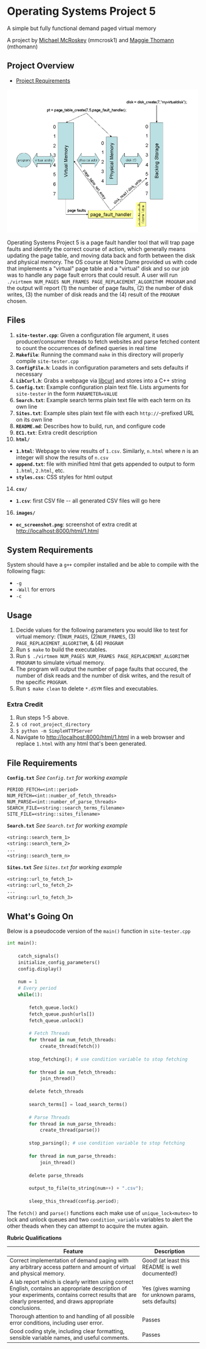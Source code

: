 # Operating Systems Project 5
A simple but fully functional demand paged virtual memory

A project by [Michael McRoskey](http://michaelmcroskey.com/) (mmcrosk1) and [Maggie Thomann](http://maggiethomann.com/) (mthomann)

Project Overview
--------

- [Project Requirements](http://www3.nd.edu/~dthain/courses/cse30341/spring2017/project5/project5.html)

<img src="images/vm1.gif" width="500">

Operating Systems Project 5 is a page fault handler tool that will trap page faults and identify the correct course of action, which generally means updating the page table, and moving data back and forth between the disk and physical memory.  The OS course at Notre Dame provided us with code that implements a "virtual" page table and a "virtual" disk and so our job was to handle any page fault errors that could result.  A user will run `./virtmem NUM_PAGES NUM_FRAMES PAGE_REPLACEMENT_ALGORITHM PROGRAM` and the output will report (1) the number of page faults, (2) the number of disk writes, (3) the number of disk reads and the (4) result of the `PROGRAM` chosen.

## Files
1. **`site-tester.cpp`**: Given a configuration file argument, it uses producer/consumer threads to fetch websites and parse fetched content to count the occurrences of defined queries in real time
2. **`Makefile`**: Running the command `make` in this directory will properly compile `site-tester.cpp`
3. **`ConfigFile.h`**: Loads in configuration parameters and sets defaults if necessary
4. **`LibCurl.h`**: Grabs a webpage via [libcurl](https://curl.haxx.se/libcurl/) and stores into a C++ string
5. **`Config.txt`**: Example configuration plain text file. Lists arguments for `site-tester` in the form `PARAMETER=VALUE`
6. **`Search.txt`**: Example search terms plain text file with each term on its own line
7. **`Sites.txt`**: Example sites plain text file with each `http://`-prefixed URL on its own line
8. **`README.md`**: Describes how to build, run, and configure code
9. **`EC1.txt`**: Extra credit description
10. **`html/`**
  + **`1.html`**: Webpage to view results of `1.csv`. Similarly, `n.html` where *n* is an integer will show the results of `n.csv`
  + **`append.txt`**: file with minified html that gets appended to output to form `1.html`, `2.html`, etc.
  + **`styles.css`**: CSS styles for html output
14. **`csv/`**
  + **`1.csv`**: first CSV file -- all generated CSV files will go here
16. **`images/`**
  + **`ec_screenshot.png`**: screenshot of extra credit at [http://localhost:8000/html/1.html]()

## System Requirements
System should have a `g++` compiler installed and be able to compile with the following flags:
- `-g`
- `-Wall` for errors
- `-c` 

## Usage
1. Decide values for the following parameters you would like to test for virtual memory: (1)`NUM_PAGES`, (2)`NUM_FRAMES`, (3) `PAGE_REPLACEMENT_ALGORITHM`, & (4) `PROGRAM`
2. Run `$ make` to build the executables.
3. Run `$ ./virtmem NUM_PAGES NUM_FRAMES PAGE_REPLACEMENT_ALGORITHM PROGRAM` to simulate virtual memory.
4. The program will output the number of page faults that occured, the number of disk reads and the number of disk writes, and the result of the specific `PROGRAM`.
5. Run `$ make clean` to delete `*.dSYM` files and executables.

### Extra Credit
1. Run steps 1-5 above.
2. `$ cd root_project_directory`
3. `$ python -m SimpleHTTPServer`
4. Navigate to [http://localhost:8000/html/1.html]() in a web browser and replace `1.html` with any html that's been generated.

## File Requirements

**`Config.txt`**
*See `Config.txt` for working example*
```
PERIOD_FETCH=<int::period>
NUM_FETCH=<int::number_of_fetch_threads>
NUM_PARSE=<int::number_of_parse_threads>
SEARCH_FILE=<string::search_terms_filename>
SITE_FILE=<string::sites_filename>
```

**`Search.txt`**
*See `Search.txt` for working example*
```
<string::search_term_1>
<string::search_term_2>
...
<string::search_term_n>
```

**`Sites.txt`**
*See `Sites.txt` for working example*
```
<string::url_to_fetch_1>
<string::url_to_fetch_2>
...
<string::url_to_fetch_3>
```

## What's Going On

Below is a pseudocode version of the `main()` function in `site-tester.cpp`

```python
int main():

	catch_signals()
	initialize_config_parameters()
	config.display()
	
	num = 1
	# Every period
	while(1):
		
		fetch_queue.lock()
		fetch_queue.push(urls[])
		fetch_queue.unlock()
		
		# Fetch Threads
		for thread in num_fetch_threads:
			create_thread(fetch())
			
		stop_fetching(); # use condition variable to stop fetching
					
		for thread in num_fetch_threads:
			join_thread()
			
		delete fetch_threads
		
		search_terms[] = load_search_terms()
		
		# Parse Threads
		for thread in num_parse_threads:
			create_thread(parse())
			
		stop_parsing(); # use condition variable to stop fetching
					
		for thread in num_parse_threads:
			join_thread()
			
		delete parse_threads
		
		output_to_file(to_string(num++) + ".csv");
		
		sleep_this_thread(config.period);
```

The `fetch()` and `parse()` functions each make use of `unique_lock<mutex>` to lock and unlock queues and two `condition_variable` variables to alert the other theads when they can attempt to acquire the mutex again.

**Rubric Qualifications**

| Feature                        | Description                                                             |
|--------------------------------|-------------------------------------------------------------------------|
| Correct implementation of demand paging with any arbitrary access pattern and amount of virtual and physical memory.   | Good! (at least this README is well documented!)                        |
| A lab report which is clearly written using correct English, contains an appropriate description of your experiments, contains correct results that are clearly presented, and draws appropriate conclusions.  | Yes (gives warning for unknown params, sets defaults)                   |
| Thorough attention to and handling of all possible error conditions, including user error.     | Passes                                                                  |
| Good coding style, including clear formatting, sensible variable names, and useful comments.   | Passes                                                                  |

